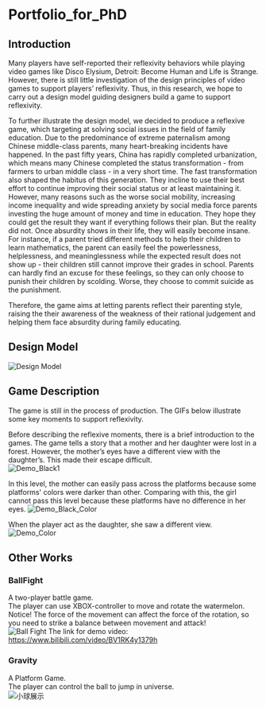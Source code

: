 # Portfolio_for_PhD
## Introduction
Many players have self-reported their reflexivity behaviors while playing video games like Disco Elysium, Detroit: Become Human and Life is Strange. However, there is still little investigation of the design principles of video games to support players’ reflexivity. Thus, in this research, we hope to carry out a design model guiding designers build a game to support reflexivity.   
   
To further illustrate the design model, we decided to produce a reflexive game, which targeting at solving social issues in the field of family education. Due to the predominance of extreme paternalism among Chinese middle-class parents, many heart-breaking incidents have happened. In the past fifty years, China has rapidly completed urbanization, which means many Chinese completed the status transformation - from farmers to urban middle class - in a very short time. The fast transformation also shaped the habitus of this generation. They incline to use their best effort to continue improving their social status or at least maintaining it. However, many reasons such as the worse social mobility, increasing income inequality and wide spreading anxiety by social media force parents investing the huge amount of money and time in education. They hope they could get the result they want if everything follows their plan. But the reality did not. Once absurdity shows in their life, they will easily become insane. For instance, if a parent tried different methods to help their children to learn mathematics, the parent can easily feel the powerlessness, helplessness, and meaninglessness while the expected result does not show up - their children still cannot improve their grades in school. Parents can hardly find an excuse for these feelings, so they can only choose to punish their children by scolding. Worse, they choose to commit suicide as the punishment.    
   
Therefore, the game aims at letting parents reflect their parenting style, raising the their awareness of the weakness of their rational judgement and helping them face absurdity during family educating.   
   
## Design Model
![Design Model](https://user-images.githubusercontent.com/44309413/205656320-51ea1289-f728-4e84-b5d4-a4dea574a79b.jpg)

## Game Description
The game is still in the process of production. The GIFs below illustrate some key moments to support reflexivity.   
   
Before describing the reflexive moments, there is a brief introduction to the games. The game tells a story that a mother and her daughter were lost in a forest. However, the mother’s eyes have a different view with the daughter’s. This made their escape difficult.  
![Demo_Black1](https://user-images.githubusercontent.com/44309413/205666483-2e4e3b66-f334-441e-a76e-3b757dd2f647.gif)

In this level, the mother can easily pass across the platforms because some platforms' colors were darker than other. Comparing with this, the girl cannot pass this level because these platforms have no difference in her eyes.
![Demo_Black_Color](https://user-images.githubusercontent.com/44309413/205668250-39fa3da8-8460-44ed-aeda-d6c37f68b0a0.gif)

When the player act as the daughter, she saw a different view. 
![Demo_Color](https://user-images.githubusercontent.com/44309413/205671196-f7e8888e-2cda-47aa-ba3c-e5dd39997105.gif)

   
## Other Works
### BallFight
A two-player battle game.   
The player can use XBOX-controller to move and rotate the watermelon.   
Notice! The force of the movement can affect the force of the rotation, so you need to strike a balance between movement and attack!   
![Ball Fight](https://github.com/DukeLannister/BallFight/blob/main/Gif.gif)
The link for demo video: https://www.bilibili.com/video/BV1RK4y1379h   
    
### Gravity
A Platform Game.   
The player can control the ball to jump in universe.   
![小球展示](https://user-images.githubusercontent.com/44309413/109393540-52065c00-795d-11eb-934d-6379a10964ca.gif)
